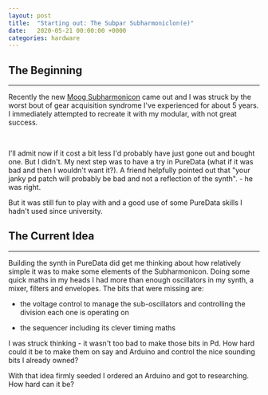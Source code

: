 ```yaml
---
layout: post
title:  "Starting out: The Subpar Subharmoniclon(e)"
date:   2020-05-21 00:00:00 +0000
categories: hardware
---
```



## The Beginning
-----------------

Recently the new [Moog Subharmonicon](https://www.moogmusic.com/products/subharmonicon) came out and I was struck by the worst bout of gear acquisition syndrome I've experienced for about 5 years. I immediately attempted to recreate it with my modular, with not great success. 

<br>

I'll admit now if it cost a bit less I'd probably have just gone out and bought one. But I didn't. My next step was to have a try in PureData (what if it was bad and then I wouldn't want it?). A friend helpfully pointed out that "your janky pd patch will probably be bad and not a reflection of the synth". - he was right.



But it was still fun to play with and a good use of some PureData skills I hadn't used since university.


## The Current Idea
-----------------

Building the synth in PureData did get me thinking about how relatively simple it was to make some elements of the Subharmonicon. Doing some quick maths in my heads I had more than enough oscillators in my synth, a mixer, filters and envelopes. The bits that were missing are:


- the voltage control to manage the sub-oscillators and controlling the division each one is operating on

- the sequencer including its clever timing maths

I was struck thinking - it wasn't too bad to make those bits in Pd. How hard could it be to make them on say and Arduino and control the nice sounding bits I already owned?


With that idea firmly seeded I ordered an Arduino and got to researching. How hard can it be? 
